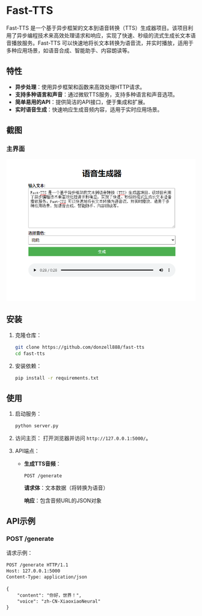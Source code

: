 # Fast-TTS

Fast-TTS 是一个基于异步框架的文本到语音转换（TTS）生成器项目。该项目利用了异步编程技术来高效处理请求和响应，实现了快速、秒级的流式生成长文本语音播放服务。Fast-TTS 可以快速地将长文本转换为语音流，并实时播放，适用于多种应用场景，如语音合成、智能助手、内容朗读等。

## 特性

- **异步处理**：使用异步框架和函数来高效处理HTTP请求。
- **支持多种语言和声音**：通过微软TTS服务，支持多种语言和声音选项。
- **简单易用的API**：提供简洁的API接口，便于集成和扩展。
- **实时语音生成**：快速响应生成音频内容，适用于实时应用场景。

## 截图

### 主界面
![Home Page](screenshots/home.png)

## 安装

1. 克隆仓库：
    ```bash
    git clone https://github.com/donzell888/fast-tts
    cd fast-tts
    ```

2. 安装依赖：
    ```bash
    pip install -r requirements.txt
    ```

## 使用

1. 启动服务：
    ```bash
    python server.py
    ```

2. 访问主页：
    打开浏览器并访问 `http://127.0.0.1:5000/`。

3. API端点：

    - **生成TTS音频**：
        ```http
        POST /generate
        ```

        **请求体**：文本数据（将转换为语音）
        
        **响应**：包含音频URL的JSON对象
## API示例

### POST /generate

请求示例：
```http
POST /generate HTTP/1.1
Host: 127.0.0.1:5000
Content-Type: application/json

{
    "content": "你好，世界！",
    "voice": "zh-CN-XiaoxiaoNeural"
}